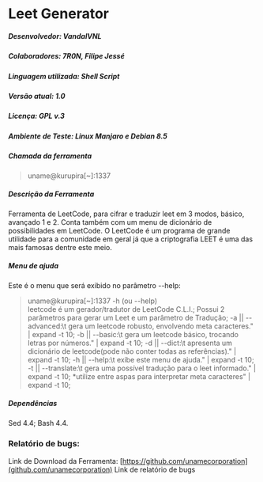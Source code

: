 # Leet Generator
##### Desenvolvedor: VandalVNL
##### Colaboradores: 7R0N, Filipe Jessé
##### Linguagem utilizada: Shell Script
##### Versão atual: 1.0 
##### Licença: GPL v.3
##### Ambiente de Teste: Linux Manjaro e Debian 8.5

##### Chamada da ferramenta
>uname@kurupira[~]:1337

##### Descrição da Ferramenta
Ferramenta de LeetCode, para cifrar e traduzir leet em 3 modos, básico, avançado 1 e 2. Conta também com um menu de dicionário de possibilidades em LeetCode. O LeetCode é um programa de grande utilidade para a comunidade em geral já que a criptografia LEET é uma das mais famosas dentre este meio.

##### Menu de ajuda
Este é o menu que será exibido no parâmetro --help:
>uname@kurupira[~]:1337 -h (ou --help)  
leetcode é um gerador/tradutor de LeetCode C.L.I.;
Possui 2 parâmetros para gerar um Leet e um parâmetro de Tradução;
  	-a || --advanced:\t gera um leetcode robusto, envolvendo meta caracteres." | expand -t 10;
  	-b || --basic:\t gera um leetcode básico, trocando letras por números." | expand -t 10;
  	-d || --dict:\t apresenta um dicionário de leetcode(pode não conter todas as referências)." | expand -t 10;
  	-h || --help:\t exibe este menu de ajuda." | expand -t 10;
  	-t || --translate:\t gera uma possível tradução para o leet informado." | expand -t 10;
    		*utilize entre aspas para interpretar meta caracteres" | expand -t 10;
        
##### Dependências
Sed 4.4; 											       Bash 4.4.

### Relatório de bugs:
Link de Download da Ferramenta: [https://github.com/unamecorporation](github.com/unamecorporation) 
Link de relatório de bugs


